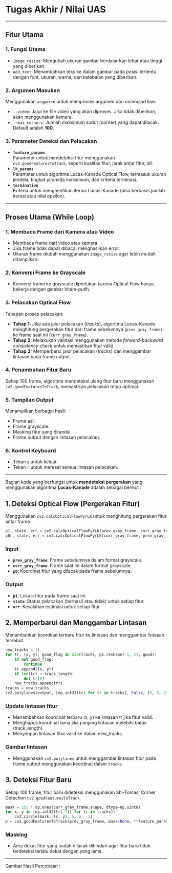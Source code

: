 # Tugas Akhir / Nilai UAS 
---
 
## Fitur Utama
### 1. **Fungsi Utama**
- `image_resize`: Mengubah ukuran gambar berdasarkan lebar atau tinggi yang diberikan.
- `add_text`: Menambahkan teks ke dalam gambar pada posisi tertentu dengan font, ukuran, warna, dan ketebalan yang diberikan.

### 2. **Argumen Masukan**
Menggunakan `argparse` untuk memproses argumen dari command line:
- `--video`: Jalur ke file video yang akan diproses. Jika tidak diberikan, akan menggunakan kamera.
- `--max_corners`: Jumlah maksimum sudut (corner) yang dapat dilacak. Default adalah **100**.

### 3. **Parameter Deteksi dan Pelacakan**
- **`feature_params`**  
  Parameter untuk mendeteksi fitur menggunakan `cv2.goodFeaturesToTrack`, seperti kualitas fitur, jarak antar fitur, dll.
- **`lk_params`**  
  Parameter untuk algoritma Lucas-Kanade Optical Flow, termasuk ukuran jendela, tingkat piramida maksimum, dan kriteria terminasi.
- **`termination`**  
  Kriteria untuk menghentikan iterasi Lucas-Kanade (bisa berbasis jumlah iterasi atau nilai epsilon).

---

## Proses Utama (While Loop)

### 1. **Membaca Frame dari Kamera atau Video**
- Membaca frame dari video atau kamera.
- Jika frame tidak dapat dibaca, menghasilkan error.
- Ukuran frame diubah menggunakan `image_resize` agar lebih mudah ditampilkan.

### 2. **Konversi Frame ke Grayscale**
- Konversi frame ke grayscale diperlukan karena Optical Flow hanya bekerja dengan gambar hitam-putih.

### 3. **Pelacakan Optical Flow**
Tahapan proses pelacakan:
- **Tahap 1:** Jika ada jalur pelacakan (*tracks*), algoritma Lucas-Kanade menghitung pergerakan fitur dari frame sebelumnya (`prev_gray_frame`) ke frame saat ini (`curr_gray_frame`).
- **Tahap 2:** Melakukan validasi menggunakan metode *forward-backward consistency check* untuk memastikan fitur valid.
- **Tahap 3:** Memperbarui jalur pelacakan (*tracks*) dan menggambar lintasan pada frame output.

### 4. **Penambahan Fitur Baru**
Setiap 100 frame, algoritma mendeteksi ulang fitur baru menggunakan `cv2.goodFeaturesToTrack`, memastikan pelacakan tetap optimal.

### 5. **Tampilan Output**
Menampilkan berbagai hasil:
- Frame asli.
- Frame grayscale.
- Masking fitur yang ditandai.
- Frame output dengan lintasan pelacakan.

### 6. **Kontrol Keyboard**
- Tekan `q` untuk keluar.
- Tekan `r` untuk mereset semua lintasan pelacakan.

---
Bagian kode yang berfungsi untuk **mendeteksi pergerakan** yang menggunakan algoritma **Lucas-Kanade** adalah sebagai berikut : 
## 1. Deteksi Optical Flow (Pergerakan Fitur)
Menggunakan `cv2.calcOpticalFlowPyrLK` untuk menghitung pergerakan fitur antar frame.

```python
p1, state, err = cv2.calcOpticalFlowPyrLK(prev_gray_frame, curr_gray_frame, p0, None, **lk_params)
p0r, state, err = cv2.calcOpticalFlowPyrLK(curr_gray_frame, prev_gray_frame, p1, None, **lk_params)
```

### Input
- **`prev_gray_frame`**: Frame sebelumnya dalam format grayscale.
- **`curr_gray_frame`**: Frame saat ini dalam format grayscale.
- **`p0`**: Koordinat fitur yang dilacak pada frame sebelumnya.
### Output
- **`p1`**: Lokasi fitur pada frame saat ini.
- **`state`**: Status pelacakan (berhasil atau tidak) untuk setiap fitur.
- **`err`**: Kesalahan estimasi untuk setiap fitur.

## 2. Memperbarui dan Menggambar Lintasan
Menambahkan koordinat terbaru fitur ke lintasan dan menggambar lintasan tersebut.

```python
new_tracks = []
for tr, (x, y), good_flag in zip(tracks, p1.reshape(-1, 2), good):
    if not good_flag:
        continue
    tr.append((x, y))
    if len(tr) > track_length:
        del tr[0]
    new_tracks.append(tr)
tracks = new_tracks
cv2.polylines(output, [np.int32(tr) for tr in tracks], False, [0, 0, 255], 2)
```

### Update lintasan fitur
- Menambahkan koordinat terbaru (x, y) ke lintasan tr jika fitur valid.
- Menghapus koordinat lama jika panjang lintasan melebihi batas (track_length).
- Menyimpan lintasan fitur valid ke dalam new_tracks.
### Gambar lintasan
- Menggunakan `cv2.polylines` untuk menggambar lintasan fitur pada frame output menggunakan koordinat dalam `tracks`.

## 3. Deteksi Fitur Baru
Setiap 100 frame, fitur baru dideteksi menggunakan Shi-Tomasi Corner Detection `cv2.goodFeaturesToTrack`

```python
mask = 255 * np.ones(curr_gray_frame.shape, dtype=np.uint8)
for x, y in [np.int32(tr[-1]) for tr in tracks]:
    cv2.circle(mask, (x, y), 5, 0, -1)
p = cv2.goodFeaturesToTrack(prev_gray_frame, mask=None, **feature_params)
```

### Masking
- Area dekat fitur yang sudah dilacak dihindari agar fitur baru tidak terdeteksi terlalu dekat dengan yang lama.
---
Gambar Hasil Percobaan :
